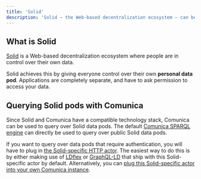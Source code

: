 ```yaml
---
title: 'Solid'
description: 'Solid – the Web-based decentralization ecosystem – can be queried with Comunica.'
---
```


## What is Solid

[Solid](https://solidproject.org/) is a Web-based decentralization ecosystem
where people are in control over their own data.

Solid achieves this by giving everyone control over their own **personal data pod**.
Applications are completely separate, and have to ask permission to access your data.

## Querying Solid pods with Comunica

Since Solid and Comunica have a compatible technology stack,
Comunica can be used to query over Solid data pods.
The default [Comunica SPARQL engine](/docs/query/getting_started/query_cli/)
can directly be used to query over public Solid data pods.

If you want to query over data pods that require authentication,
you will have to plug in [the Solid-specific HTTP actor](https://github.com/comunica/actor-http-solid-auth-fetch).
The easiest way to do this is by either making use of [LDflex](/docs/query/usage/#ldflex)
or [GraphQL-LD](/docs/query/usage/#graphql-ld) that ship with this Solid-specific actor by default.
Alternatively, you can [plug this Solid-specific actor into your own Comunica instance](https://github.com/comunica/examples/tree/master/packages/configure-sparql-http-solid#readme).
